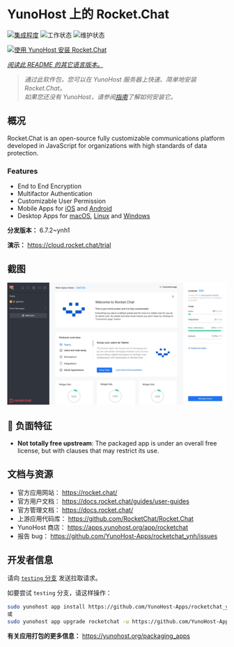 <!--
注意：此 README 由 <https://github.com/YunoHost/apps/tree/master/tools/readme_generator> 自动生成
请勿手动编辑。
-->

# YunoHost 上的 Rocket.Chat

[![集成程度](https://dash.yunohost.org/integration/rocketchat.svg)](https://dash.yunohost.org/appci/app/rocketchat) ![工作状态](https://ci-apps.yunohost.org/ci/badges/rocketchat.status.svg) ![维护状态](https://ci-apps.yunohost.org/ci/badges/rocketchat.maintain.svg)

[![使用 YunoHost 安装 Rocket.Chat](https://install-app.yunohost.org/install-with-yunohost.svg)](https://install-app.yunohost.org/?app=rocketchat)

*[阅读此 README 的其它语言版本。](./ALL_README.md)*

> *通过此软件包，您可以在 YunoHost 服务器上快速、简单地安装 Rocket.Chat。*  
> *如果您还没有 YunoHost，请参阅[指南](https://yunohost.org/install)了解如何安装它。*

## 概况

Rocket.Chat is an open-source fully customizable communications platform developed in JavaScript for organizations with high standards of data protection.

### Features

- End to End Encryption
- Multifactor Authentication
- Customizable User Permission
- Mobile Apps for [iOS](https://apps.apple.com/app/rocket-chat/id1148741252) and [Android](https://play.google.com/store/apps/details?id=chat.rocket.android)
- Desktop Apps for [macOS](https://apps.apple.com/br/app/rocket-chat/id1086818840), [Linux](https://snapcraft.io/rocketchat-desktop) and [Windows](https://releases.rocket.chat/desktop/latest/download)

**分发版本：** 6.7.2~ynh1

**演示：** <https://cloud.rocket.chat/trial>

## 截图

![Rocket.Chat 的截图](./doc/screenshots/screenshot.jpg)

## :red_circle: 负面特征

- **Not totally free upstream**: The packaged app is under an overall free license, but with clauses that may restrict its use.

## 文档与资源

- 官方应用网站： <https://rocket.chat/>
- 官方用户文档： <https://docs.rocket.chat/guides/user-guides>
- 官方管理文档： <https://docs.rocket.chat/>
- 上游应用代码库： <https://github.com/RocketChat/Rocket.Chat>
- YunoHost 商店： <https://apps.yunohost.org/app/rocketchat>
- 报告 bug： <https://github.com/YunoHost-Apps/rocketchat_ynh/issues>

## 开发者信息

请向 [`testing` 分支](https://github.com/YunoHost-Apps/rocketchat_ynh/tree/testing) 发送拉取请求。

如要尝试 `testing` 分支，请这样操作：

```bash
sudo yunohost app install https://github.com/YunoHost-Apps/rocketchat_ynh/tree/testing --debug
或
sudo yunohost app upgrade rocketchat -u https://github.com/YunoHost-Apps/rocketchat_ynh/tree/testing --debug
```

**有关应用打包的更多信息：** <https://yunohost.org/packaging_apps>
